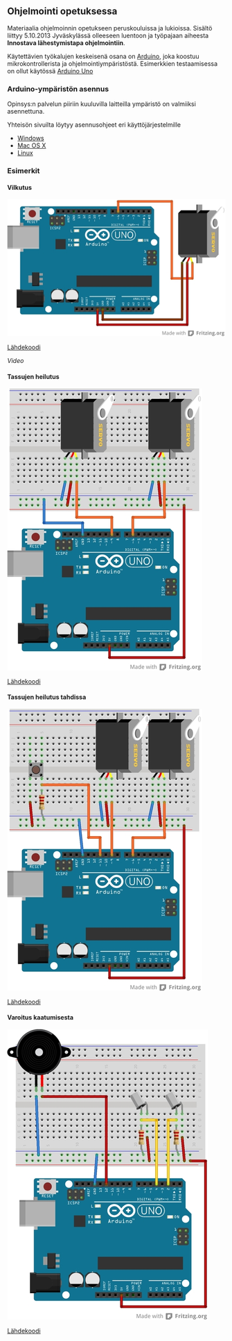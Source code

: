 ## Ohjelmointi opetuksessa

Materiaalia ohjelmoinnin opetukseen peruskouluissa ja lukioissa. Sisältö liittyy 5.10.2013 Jyväskylässä olleeseen luentoon ja työpajaan aiheesta **Innostava lähestymistapa ohjelmointiin**.

Käytettävien työkalujen keskeisenä osana on [Arduino](http://http://www.arduino.cc/), joka koostuu mikrokontrollerista ja ohjelmointiympäristöstä. Esimerkkien testaamisessa on ollut käytössä [Arduino Uno](http://arduino.cc/en/Main/ArduinoBoardUno)

### Arduino-ympäristön asennus

Opinsys:n palvelun piiriin kuuluvilla laitteilla ympäristö on valmiiksi asennettuna.

Yhteisön sivuilta löytyy asennusohjeet eri käyttöjärjestelmille
* [Windows](http://arduino.cc/en/Guide/Windows)
* [Mac OS X](http://arduino.cc/en/Guide/MacOSX)
* [Linux](http://www.arduino.cc/playground/Learning/Linux)

### Esimerkit

#### Vilkutus

![Kytkentäkaavio - Vilkutus](ohjeet/vilkutus_bb.jpg)

[Lähdekoodi](vilkutus/vilkutus.ino)

*Video*

#### Tassujen heilutus

![Kytkentäkaavio - Tassujen heilutus](ohjeet/tassujen_heilutus_bb.jpg)

[Lähdekoodi](tassujen_heilutus/tassujen_heilutus.ino)

#### Tassujen heilutus tahdissa

![Kytkentäkaavio - Tassujen heilutus tahdissa](ohjeet/tassujen_heilutus_tahdissa_bb.jpg)

[Lähdekoodi](tassujen_heilutus_tahdissa/tassujen_heilutus_tahdissa.ino)

#### Varoitus kaatumisesta
![Kytkentäkaavio - Varoitus kaatumisesta](ohjeet/varoitus_kaatumisesta_bb.jpg)

[Lähdekoodi](varoitus_kaatumisesta/varoitus_kaatumisesta.ino)
